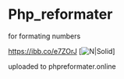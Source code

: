 # Php_reformater
for formating numbers

https://ibb.co/e7ZOrJ
[![N|Solid](https://i.imgur.com/5gmNjDF.png)]

uploaded to 
phpreformater.online

